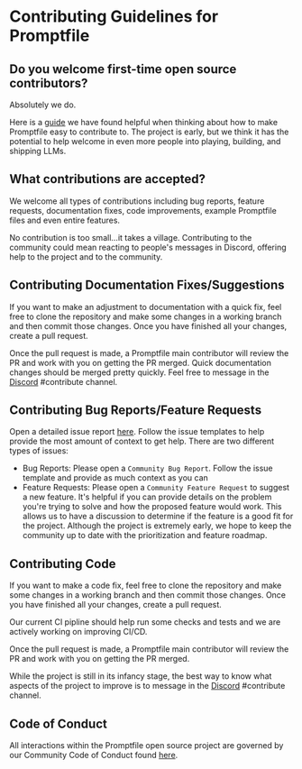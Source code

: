 # Contributing Guidelines for Promptfile

## Do you welcome first-time open source contributors?

Absolutely we do.

Here is a [guide](https://opensource.guide/how-to-contribute/) we have found helpful when thinking about how to make Promptfile easy to contribute to. The project is early, but we think it has the potential to help welcome in even more people into playing, building, and shipping LLMs.

## What contributions are accepted?

We welcome all types of contributions including bug reports, feature requests, documentation fixes, code improvements, example Promptfile files and even entire features.

No contribution is too small...it takes a village. Contributing to the community could mean reacting to people's messages in Discord, offering help to the project and to the community.

## Contributing Documentation Fixes/Suggestions

If you want to make an adjustment to documentation with a quick fix, feel free to clone the repository and make some changes in a working branch and then commit those changes. Once you have finished all your changes, create a pull request.

Once the pull request is made, a Promptfile main contributor will review the PR and work with you on getting the PR merged. Quick documentation changes should be merged pretty quickly. Feel free to message in the [Discord](https://discord.com/channels/1078745198575763526/1111788924499660830) #contribute channel.

## Contributing Bug Reports/Feature Requests

Open a detailed issue report [here](https://github.com/glass-platform/promptfile/issues). Follow the issue templates to help provide the most amount of context to get help. There are two different types of issues:

- Bug Reports: Please open a `Community Bug Report`. Follow the issue template and provide as much context as you can
- Feature Requests: Please open a `Community Feature Request` to suggest a new feature. It's helpful if you can provide details on the problem you're trying to solve and how the proposed feature would work. This allows us to have a discussion to determine if the feature is a good fit for the project. Although the project is extremely early, we hope to keep the community up to date with the prioritization and feature roadmap.

## Contributing Code

If you want to make a code fix, feel free to clone the repository and make some changes in a working branch and then commit those changes. Once you have finished all your changes, create a pull request.

Our current CI pipline should help run some checks and tests and we are actively working on improving CI/CD.

Once the pull request is made, a Promptfile main contributor will review the PR and work with you on getting the PR merged.

While the project is still in its infancy stage, the best way to know what aspects of the project to improve is to message in the [Discord](https://discord.com/channels/1078745198575763526/1111788924499660830) #contribute channel.

## Code of Conduct

All interactions within the Promptfile open source project are governed by our Community Code of Conduct found [here](https://discord.com/channels/1078745198575763526/1113910049744617554).
